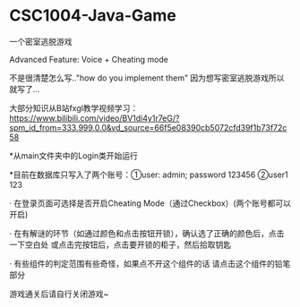 # CSC1004-Java-Game
一个密室逃脱游戏   

Advanced Feature: Voice + Cheating mode

不是很清楚怎么写.."how do you implement them" 因为想写密室逃脱游戏所以就写了...

大部分知识从B站fxgl教学视频学习：https://www.bilibili.com/video/BV1di4y1r7eG/?spm_id_from=333.999.0.0&vd_source=66f5e08390cb5072cfd39f1b73f72c58

*从main文件夹中的Login类开始运行

*目前在数据库只写入了两个账号：①user: admin; password 123456 ②user1 123

· 在登录页面可选择是否开启Cheating Mode（通过Checkbox）(两个账号都可以开启)

· 在有解谜的环节（如通过颜色和点击按钮开锁），确认选了正确的颜色后，点击一下空白处 或点击完按钮后，点击要开锁的柜子，然后拾取钥匙       

· 有些组件的判定范围有些奇怪，如果点不开这个组件的话 请点击这个组件的铅笔部分

游戏通关后请自行关闭游戏~

